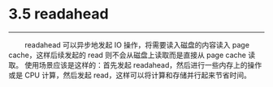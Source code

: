 # 3.5 readahead
***

&emsp;&emsp;
readahead 可以异步地发起 IO 操作，将需要读入磁盘的内容读入 page cache，这样后续发起的 read 则不会从磁盘上读取而是直接从 page cache 读取。
使用场景应该是这样的：首先发起 readahead，然后进行一些内存上的操作或是 CPU 计算，然后发起 read，这样可以将计算和存储并行起来节省时间。